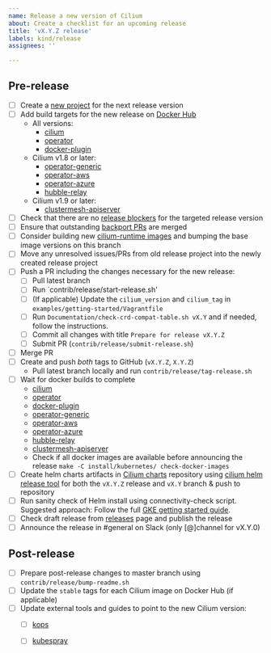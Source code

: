 ```yaml
---
name: Release a new version of Cilium
about: Create a checklist for an upcoming release
title: 'vX.Y.Z release'
labels: kind/release
assignees: ''

---
```


## Pre-release

- [ ] Create a [new project] for the next release version
- [ ] Add build targets for the new release on [Docker Hub]
  - All versions:
    - [cilium](https://hub.docker.com/repository/docker/cilium/cilium/builds/edit)
    - [operator](https://hub.docker.com/repository/docker/cilium/operator/builds/edit)
    - [docker-plugin](https://hub.docker.com/repository/docker/cilium/docker-plugin/builds/edit)
  - Cilium v1.8 or later:
    - [operator-generic](https://hub.docker.com/repository/docker/cilium/operator-generic/builds/edit)
    - [operator-aws](https://hub.docker.com/repository/docker/cilium/operator-aws/builds/edit)
    - [operator-azure](https://hub.docker.com/repository/docker/cilium/operator-azure/builds/edit)
    - [hubble-relay](https://hub.docker.com/repository/docker/cilium/hubble-relay/builds/edit)
  - Cilium v1.9 or later:
    - [clustermesh-apiserver](https://hub.docker.com/repository/docker/cilium/clustermesh-apiserver/builds/edit)
- [ ] Check that there are no [release blockers] for the targeted release version
- [ ] Ensure that outstanding [backport PRs] are merged
- [ ] Consider building new [cilium-runtime images] and bumping the base image
      versions on this branch
- [ ] Move any unresolved issues/PRs from old release project into the newly
      created release project
- [ ] Push a PR including the changes necessary for the new release:
  - [ ] Pull latest branch
  - [ ] Run `contrib/release/start-release.sh'
  - [ ] (If applicable) Update the `cilium_version` and `cilium_tag` in
        `examples/getting-started/Vagrantfile`
  - [ ] Run `Documentation/check-crd-compat-table.sh vX.Y` and if needed, follow the
        instructions.
  - [ ] Commit all changes with title `Prepare for release vX.Y.Z`
  - [ ] Submit PR (`contrib/release/submit-release.sh`)
- [ ] Merge PR
- [ ] Create and push *both* tags to GitHub (`vX.Y.Z`, `X.Y.Z`)
  - Pull latest branch locally and run `contrib/release/tag-release.sh`
- [ ] Wait for docker builds to complete
  - [cilium](https://hub.docker.com/repository/docker/cilium/cilium/builds)
  - [operator](https://hub.docker.com/repository/docker/cilium/operator/builds)
  - [docker-plugin](https://hub.docker.com/repository/docker/cilium/docker-plugin/builds)
  - [operator-generic](https://hub.docker.com/repository/docker/cilium/operator-generic/builds)
  - [operator-aws](https://hub.docker.com/repository/docker/cilium/operator-aws/builds)
  - [operator-azure](https://hub.docker.com/repository/docker/cilium/operator-azure/builds)
  - [hubble-relay](https://hub.docker.com/repository/docker/cilium/hubble-relay/builds)
  - [clustermesh-apiserver](https://hub.docker.com/repository/docker/cilium/clustermesh-apiserver/builds)
  - Check if all docker images are available before announcing the release
    `make -C install/kubernetes/ check-docker-images`
- [ ] Create helm charts artifacts in [Cilium charts] repository using
      [cilium helm release tool] for both the `vX.Y.Z` release and `vX.Y` branch
      & push to repository
- [ ] Run sanity check of Helm install using connectivity-check script.
      Suggested approach: Follow the full [GKE getting started guide].
- [ ] Check draft release from [releases] page and publish the release
- [ ] Announce the release in #general on Slack (only [@]channel for vX.Y.0)

## Post-release

- [ ] Prepare post-release changes to master branch using `contrib/release/bump-readme.sh`
- [ ] Update the `stable` tags for each Cilium image on Docker Hub (if applicable)
- [ ] Update external tools and guides to point to the new Cilium version:
  - [ ] [kops]
  - [ ] [kubespray]


[release blockers]: https://github.com/cilium/cilium/labels/priority%2Frelease-blocker
[backport PRs]: https://github.com/cilium/cilium/pulls?utf8=%E2%9C%93&q=is%3Aopen+is%3Apr+backports
[new project]: https://github.com/cilium/cilium/projects/new
[Cilium release-notes tool]: https://github.com/cilium/release
[Docker Hub]: https://hub.docker.com/orgs/cilium/repositories
[Cilium charts]: https://github.com/cilium/charts
[releases]: https://github.com/cilium/cilium/releases
[Stable releases]: https://github.com/cilium/cilium#stable-releases
[kops]: https://github.com/kubernetes/kops/
[kubespray]: https://github.com/kubernetes-sigs/kubespray/
[cilium helm release tool]: https://github.com/cilium/charts/blob/master/prepare_artifacts.sh
[GKE getting started guide]: https://docs.cilium.io/en/stable/gettingstarted/k8s-install-gke/
[cilium-runtime images]: https://quay.io/repository/cilium/cilium-runtime
